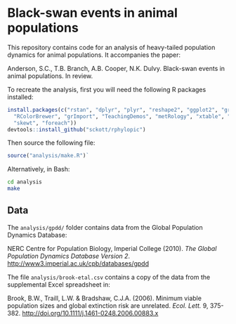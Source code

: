 # Black-swan events in animal populations

This repository contains code for an analysis of heavy-tailed
population dynamics for animal populations. It accompanies the paper:

Anderson, S.C., T.B. Branch, A.B. Cooper, N.K. Dulvy. Black-swan
events in animal populations. In review.

To recreate the analysis, first you will need the following R
packages installed:

```R
install.packages(c("rstan", "dplyr", "plyr", "reshape2", "ggplot2", "gridExtra", 
  "RColorBrewer", "grImport", "TeachingDemos", "metRology", "xtable", "devtools",
  "skewt", "foreach"))
devtools::install_github("sckott/rphylopic")
```

Then source the following file:

```R
source("analysis/make.R")`
```

Alternatively, in Bash:

```sh
cd analysis
make
```

## Data

The `analysis/gpdd/` folder contains data from the Global Population Dynamics
Database:

NERC Centre for Population Biology, Imperial College (2010). *The Global
Population Dynamics Database Version 2*.
<http://www3.imperial.ac.uk/cpb/databases/gpdd>

The file `analysis/brook-etal.csv` contains a copy of the data from the
supplemental Excel spreadsheet in:

Brook, B.W., Traill, L.W. & Bradshaw, C.J.A. (2006).
Minimum viable population sizes and global extinction risk are unrelated.
*Ecol. Lett.* 9, 375-382. <http://doi.org/10.1111/j.1461-0248.2006.00883.x>

